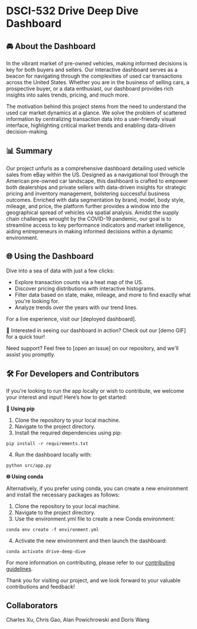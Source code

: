 # DSCI-532 Drive Deep Dive Dashboard

## 🚘 About the Dashboard

In the vibrant market of pre-owned vehicles, making informed decisions is key for both buyers and sellers. Our interactive dashboard serves as a beacon for navigating through the complexities of used car transactions across the United States. Whether you are in the business of selling cars, a prospective buyer, or a data enthusiast, our dashboard provides rich insights into sales trends, pricing, and much more.

The motivation behind this project stems from the need to understand the used car market dynamics at a glance. We solve the problem of scattered information by centralizing transaction data into a user-friendly visual interface, highlighting critical market trends and enabling data-driven decision-making.

## 📊 Summary

Our project unfurls as a comprehensive dashboard detailing used vehicle sales from eBay within the US. Designed as a navigational tool through the American pre-owned car landscape, this dashboard is crafted to empower both dealerships and private sellers with data-driven insights for strategic pricing and inventory management, bolstering successful business outcomes. Enriched with data segmentation by brand, model, body style, mileage, and price, the platform further provides a window into the geographical spread of vehicles via spatial analysis. Amidst the supply chain challenges wrought by the COVID-19 pandemic, our goal is to streamline access to key performance indicators and market intelligence, aiding entrepreneurs in making informed decisions within a dynamic environment.

## 🌐 Using the Dashboard

Dive into a sea of data with just a few clicks:

* Explore transaction counts via a heat map of the US.
* Discover pricing distributions with interactive histograms.
* Filter data based on state, make, mileage, and more to find exactly what you're looking for.
* Analyze trends over the years with our trend lines.

For a live experience, visit our [deployed dashboard].

👀 Interested in seeing our dashboard in action? Check out our [demo GIF] for a quick tour!

Need support? Feel free to [open an issue] on our repository, and we'll assist you promptly.

## 🛠️ For Developers and Contributors

If you're looking to run the app locally or wish to contribute, we welcome your interest and input! Here’s how to get started:

**🐍 Using pip**

1. Clone the repository to your local machine.
2. Navigate to the project directory.
3. Install the required dependencies using pip:

```
pip install -r requirements.txt
```

4. Run the dashboard locally with:

```
python src/app.py
```

**🌐 Using conda**

Alternatively, if you prefer using conda, you can create a new environment and install the necessary packages as follows:

1. Clone the repository to your local machine.
2. Navigate to the project directory.
3. Use the environment.yml file to create a new Conda environment:

```
conda env create -f environment.yml
```

4. Activate the new environment and then launch the dashboard:

```
conda activate drive-deep-dive
```

For more information on contributing, please refer to our [contributing guidelines](https://github.com/UBC-MDS/DSCI-532_2024_8_DriveDeepDive/blob/main/CONTRIBUTING.md).

Thank you for visiting our project, and we look forward to your valuable contributions and feedback!

## Collaborators

Charles Xu, Chris Gao, Alan Powichrowski and Doris Wang
